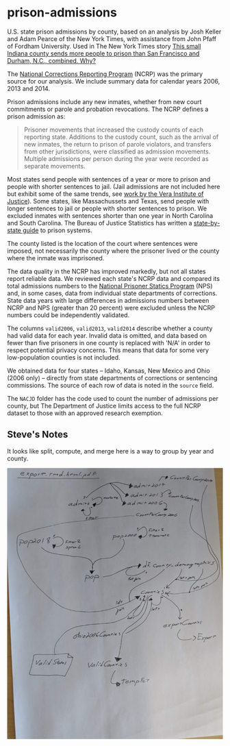 # prison-admissions

U.S. state prison admissions by county, based on an analysis by Josh Keller and Adam Pearce of the New York Times, with assistance from John Pfaff of Fordham University. Used in The New York Times story [This small Indiana county sends more people to prison than San Francisco and Durham, N.C., combined. Why?
](http://www.nytimes.com/2016/09/02/upshot/new-geography-of-prisons.html)

The [National Corrections Reporting Program](http://www.icpsr.umich.edu/icpsrweb/NACJD/series/38/studies/36373?archive=NACJD&sortBy=7) (NCRP) was the primary source for our analysis. We include summary data for calendar years 2006, 2013 and 2014. 

Prison admissions include any new inmates, whether from new court commitments or parole and probation revocations. The NCRP defines a prison admission as:

>Prisoner movements that increased the custody counts of each reporting state. Additions to the custody count, such as the arrival of new inmates, the return to prison of parole violators, and transfers from other jurisdictions, were classified as admission movements. Multiple admissions per person during the year were recorded as separate movements.

Most states send people with sentences of a year or more to prison and people with shorter sentences to jail. (Jail admissions are not included here but exhibit some of the same trends, see [work by the Vera Institute of Justice](http://trends.vera.org/)). Some states, like Massachussets and Texas, send people with longer sentences to jail or people with shorter sentences to prison. We excluded inmates with sentences shorter than one year in North Carolina and South Carolina. The Bureau of Justice Statistics has written a [state-by-state guide](http://ncrp.info/SitePages/StateFactSheets) to prison systems.

The county listed is the location of the court where sentences were imposed, not necessarily the county where the prisoner lived or the county where the inmate was imprisoned.

The data quality in the NCRP has improved markedly, but not all states report reliable data. We reviewed each state's NCRP data and compared its total admissions numbers to the [National Prisoner Statics Program](http://www.bjs.gov/index.cfm?ty=dcdetail&iid=269) (NPS) and, in some cases, data from individual state departments of corrections. State data years with large differences in admissions numbers between NCRP and NPS (greater than 20 percent) were excluded unless the NCRP numbers could be independently validated.

The columns `valid2006`, `valid2013`, `valid2014` describe whether a county had valid data for each year. Invalid data is omitted, and data based on fewer than five prisoners in one county is replaced with 'N/A' in order to respect potential privacy concerns. This means that data for some very low-population counties is not included.

We obtained data for four states – Idaho, Kansas, New Mexico and Ohio (2006 only) – directly from state departments of corrections or sentencing commissions. The source of each row of data is noted in the `source` field.

The `NACJD` folder has the code used to count the number of admissions per county, but The Department of Justice limits access to the full NCRP dataset to those with an approved research exemption. 

## Steve's Notes

It looks like split, compute, and merge here is a way to group by year and county.

![workflow](workflow.jpg)